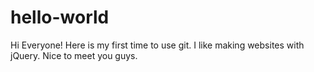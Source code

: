 # hello-world

Hi Everyone!
Here is my first time to use git.
I like making websites with jQuery.
Nice to meet you guys.

